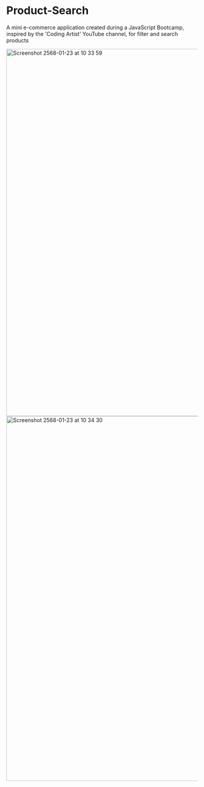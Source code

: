 # Product-Search
A mini e-commerce application created during a JavaScript Bootcamp, inspired by the 'Coding Artist' YouTube channel, for filter and search products

<img width="966" alt="Screenshot 2568-01-23 at 10 33 59" src="https://github.com/user-attachments/assets/1d41a7b3-bde0-447a-ba6c-64a2fe2ce300" />
<img width="960" alt="Screenshot 2568-01-23 at 10 34 30" src="https://github.com/user-attachments/assets/4f7ebb2f-73a1-4e42-aeb1-b5987f83aa55" />
